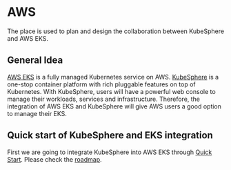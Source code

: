 # AWS

The place is used to plan and design the collaboration between KubeSphere and AWS EKS.

## General Idea

[AWS EKS](https://aws.amazon.com/eks/) is a fully managed Kubernetes service on AWS. [KubeSphere](https://kubesphere.io) is a one-stop container platform with rich pluggable features on top of Kubernetes. With KubeSphere, users will have a powerful web console to manage their workloads, services and infrastructure. Therefore, the integration of AWS EKS and KubeSphere will give AWS users a good option to manage their EKS.

## Quick start of KubeSphere and EKS integration

First we are going to integrate KubeSphere into AWS EKS through [Quick Start](https://aws.amazon.com/quickstart/). Please check the [roadmap](./roadmap.md).

